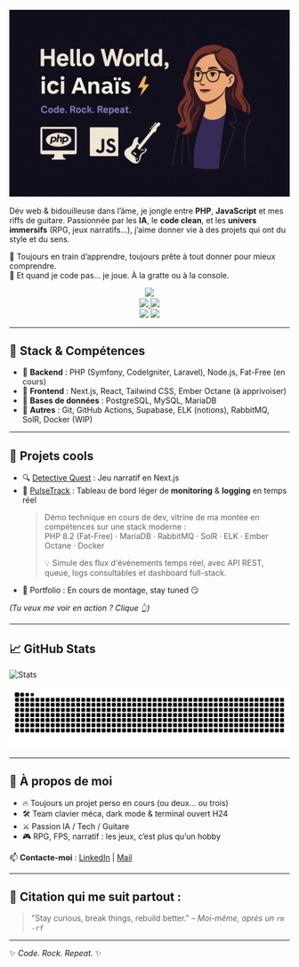 ![Header](./banner.png)

Dév web & bidouilleuse dans l’âme, je jongle entre **PHP**, **JavaScript** et mes riffs de guitare. Passionnée par les **IA**, le **code clean**, et les **univers immersifs** (RPG, jeux narratifs...), j’aime donner vie à des projets qui ont du style et du sens.

🧠 Toujours en train d’apprendre, toujours prête à tout donner pour mieux comprendre.  
🎸 Et quand je code pas… je joue. À la gratte ou à la console.

<p align="center">
  <a href="https://www.youtube.com/watch?v=dQw4w9WgXcQ&ab_channel=RickAstley" target="_blank">
    <img src="https://img.shields.io/badge/🎸_Fullstackeuse-%F0%9F%92%A5%20Powered_by_Coffee-bf2c94?style=flat-square" />
  </a>
  <br />
  <a href="https://github.com/Kinnixx?tab=repositories" target="_blank">
    <img src="https://img.shields.io/badge/📁%20Repos-🌌%20Check%20em%20out-purple?style=flat-square" />
  </a>
  <span>
    <img src="https://img.shields.io/badge/💻%20Code-PHP%20%7C%20JS%20%7C%20Next.js%20%7C%20Tailwind-6e40c9?style=flat-square" />
  </span>
  <br />
  <span>
    <img src="https://img.shields.io/badge/Gamer-Always--on-purple?style=flat-square" />
  </span>
  <a href="https://www.youtube.com/watch?v=oRkRwL0vjOg&ab_channel=NapalmRecords" target="_blank">
    <img src="https://img.shields.io/badge/Rock-Code%20%26%20Distortion-black?style=flat-square" />
  </a>
</p>



---

## 🚀 Stack & Compétences

- 🔹 **Backend** : PHP (Symfony, CodeIgniter, Laravel), Node.js, Fat-Free (en cours)
- 🔹 **Frontend** : Next.js, React, Tailwind CSS, Ember Octane (à apprivoiser)
- 🔹 **Bases de données** : PostgreSQL, MySQL, MariaDB
- 🔹 **Autres** : Git, GitHub Actions, Supabase, ELK (notions), RabbitMQ, SolR, Docker (WIP)

---

## 💼 Projets cools

- 🔍 [Detective Quest](https://github.com/Kinnixx/detective-adventure) : Jeu narratif en Next.js
- 📡 [PulseTrack](https://github.com/Kinnixx/pulse-track) : Tableau de bord léger de **monitoring** & **logging** en temps réel  
  > Démo technique en cours de dev, vitrine de ma montée en compétences sur une stack moderne :  
  > PHP 8.2 (Fat-Free) · MariaDB · RabbitMQ · SolR · ELK · Ember Octane · Docker  
  >  
  > 💡 Simule des flux d'événements temps réel, avec API REST, queue, logs consultables et dashboard full-stack.
- 🎸 Portfolio : En cours de montage, stay tuned 😏

*(Tu veux me voir en action ? Clique 👆)*

---

## 📈 GitHub Stats

![Stats](https://github-readme-stats-kinnixxs-projects.vercel.app/api?username=Kinnixx&show_icons=true&count_private=true&hide=stars&hide_title=true&include_all_commits=true&title_color=e63946&text_color=f1faee&icon_color=a8dadc&bg_color=1d1d1d&border_color=6d6875&ring_color=457b9d&border_radius=12&custom_title=Anaïs%20Delattre's%20GitHub%20Stats&theme=default)

<picture>
  <source media="(prefers-color-scheme: dark)" srcset="https://github.com/Kinnixx/snk/blob/output/github-snake-dark.svg" />
  <source media="(prefers-color-scheme: light)" srcset="https://github.com/Kinnixx/snk/blob/output/github-snake.svg" />
  <img alt="github-snake" src="https://github.com/Kinnixx/snk/blob/output/github-snake.svg" />
</picture>

---

## 🎸 À propos de moi

- 🔥 Toujours un projet perso en cours (ou deux… ou trois)
- 🛠️ Team clavier méca, dark mode & terminal ouvert H24
- ⚔️ Passion IA / Tech / Guitare
- 🎮 RPG, FPS, narratif : les jeux, c’est plus qu’un hobby

📫 **Contacte-moi** : [LinkedIn](https://www.linkedin.com/in/anaïs-delattre/) | [Mail](mailto:anais.delattre1@gmail.com)

---

## 🧠 Citation qui me suit partout :

> "Stay curious, break things, rebuild better." – *Moi-même, après un `rm -rf`*

---

✨ *Code. Rock. Repeat.* ✨
